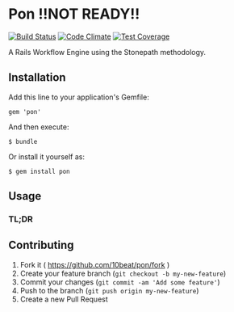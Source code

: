 # Pon !!__NOT READY__!!
[![Build Status](https://travis-ci.org/10beat/pon.svg?branch=master)](https://travis-ci.org/10beat/pon)
[![Code Climate](https://codeclimate.com/github/10beat/pon/badges/gpa.svg)](https://codeclimate.com/github/10beat/pon)
[![Test Coverage](https://codeclimate.com/github/10beat/pon/badges/coverage.svg)](https://codeclimate.com/github/10beat/pon)

A Rails Workflow Engine using the Stonepath methodology.

## Installation

Add this line to your application's Gemfile:

    gem 'pon'

And then execute:

    $ bundle

Or install it yourself as:

    $ gem install pon

## Usage

### TL;DR

## Contributing

1. Fork it ( https://github.com/10beat/pon/fork )
2. Create your feature branch (`git checkout -b my-new-feature`)
3. Commit your changes (`git commit -am 'Add some feature'`)
4. Push to the branch (`git push origin my-new-feature`)
5. Create a new Pull Request
